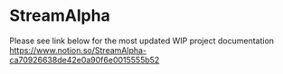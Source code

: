 # StreamAlpha

Please see link below for the most updated WIP project documentation
https://www.notion.so/StreamAlpha-ca70926638de42e0a90f6e0015555b52

